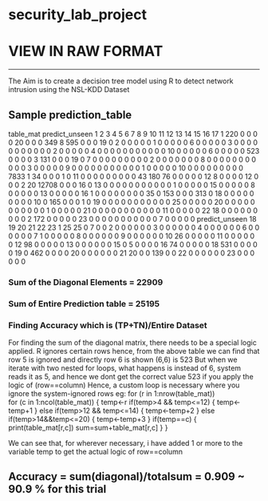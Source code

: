 # security_lab_project
# VIEW IN RAW FORMAT
--------

The Aim is to create a decision tree model using R to detect network intrusion using the NSL-KDD Dataset

## Sample prediction_table 
table_mat
    predict_unseen
         1     2     3     4     5     6     7     8     9    10    11    12    13    14    15    16    17
  1    220     0     0     0     0    20     0     0     0   349     8   595     0     0     0    19     0
  2      0     0     0     0     0     1     0     0     0     0     0     6     0     0     0     0     0
  3      0     0     0     0     0     0     0     0     0     0     0     2     0     0     0     0     0
  4      0     0     0     0     0     0     0     0     0     0     0    10     0     0     0     0     0
  6      0     0     0     0     0   523     0     0     0     0     3   131     0     0     0    19     0
  7      0     0     0     0     0     0     0     0     0     2     0     0     0     0     0     0     0
  8      0     0     0     0     0     0     0     0     0     0     0     3     0     0     0     0     0
  9      0     0     0     0     0     0     0     0     0     0     0     1     0     0     0     0     0
  10     0     0     0     0     0     0     0     0     0  7833     1    34     0     0     0     1     0
  11     0     0     0     0     0     0     0     0     0    43   180    76     0     0     0     0     0
  12     8     0     0     0     0    12     0     0     0     2    20 12708     0     0     0    16     0
  13     0     0     0     0     0     0     0     0     0     0     0     1     0     0     0     0     0
  15     0     0     0     0     0     8     0     0     0     0     0    13     0     0     0     0     0
  16     1     0     0     0     0     0     0     0     0    35     0   153     0     0     0   313     0
  18     0     0     0     0     0     0     0     0     0    10     0   165     0     0     0     1     0
  19     0     0     0     0     0     0     0     0     0     0     0    25     0     0     0     0     0
  20     0     0     0     0     0     0     0     0     0     0     0     1     0     0     0     0     0
  21     0     0     0     0     0     0     0     0     0     0     0    11     0     0     0     0     0
  22    18     0     0     0     0     0     0     0     0     0     2   172     0     0     0     0     0
  23     0     0     0     0     0     0     0     0     0     0     0     7     0     0     0     0     0
    predict_unseen
        18    19    20    21    22    23
  1     25    25     0     7     0     0
  2      0     0     0     0     0     0
  3      0     0     0     0     0     0
  4      0     0     0     0     0     0
  6      0     0     0     0     0     0
  7      1     0     0     0     0     0
  8      0     0     0     0     0     0
  9      0     0     0     0     0     0
  10    26     0     0     0     0     0
  11     0     0     0     0     0     0
  12    98     0     0     0     0     0
  13     0     0     0     0     0     0
  15     0     5     0     0     0     0
  16    74     0     0     0     0     0
  18   531     0     0     0     0     0
  19     0   462     0     0     0     0
  20     0     0     0     0     0     0
  21    20     0     0   139     0     0
  22     0     0     0     0     0     0
  23     0     0     0     0     0     0
  
  ### Sum of the Diagonal Elements = 22909
  ### Sum of Entire Prediction table = 25195
  ### Finding Accuracy which is (TP+TN)/Entire Dataset
  
  For finding the sum of the diagonal matrix, there needs to be a special logic applied.
  R ignores certain rows
  hence, from the above table we can find that row 5 is ignored and directly row 6 is shown
  (6,6) is 523
  But when we iterate with two nested for loops, what happens is instead of 6, system reads it as 5, and hence we dont get the correct value 523 if you apply the logic of (row==column)
  Hence, a custom loop is necessary where you ignore the system-ignored rows
  eg:
  for (r in 1:nrow(table_mat))   
  for (c in 1:ncol(table_mat)) 
  {
    temp<-r
    if(temp>4 && temp<=12)
    {
      temp<-temp+1
    }
    else if(temp>12 && temp<=14)
    {
      temp<-temp+2
    }
    else if(temp>14&&temp<=20)
    {
      temp<-temp+3
    }
    if(temp==c)
    {
    print(table_mat[r,c])
    sum=sum+table_mat[r,c]
    }
  }

We can see that, for wherever necessary, i have added 1 or more to the variable temp to get the actual logic of row==column

## Accuracy = sum(diagonal)/totalsum = 0.909 ~ 90.9 % for this trial

